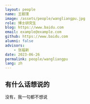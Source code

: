 ```yaml
---
layout: people
name: 王靓璞
image: /assets/people/wangliangpu.jpg
role: 博士研究生
blog: https://www.baidu.com
email: example@example.com
github: https://www.baidu.com
alumni: false
advisors:
    - 张福新
date: 2023-06-26
permalink: people/wangliangpu
lang: zh
---
```


## 有什么话想说的

没有，我一句都不想说